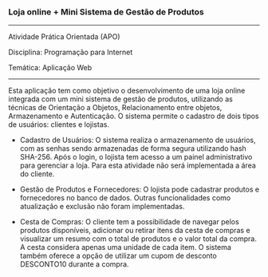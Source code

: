 ### Loja online + Mini Sistema de Gestão de Produtos
***
Atividade Prática Orientada (APO)

Disciplina: Programação para Internet

Temática: Aplicação Web
***
Esta aplicação tem como objetivo o desenvolvimento de uma loja online integrada com um mini sistema de gestão de produtos, utilizando as técnicas de Orientação a Objetos, Relacionamento entre objetos, Armazenamento e Autenticação. O sistema permite o cadastro de dois tipos de usuários: clientes e lojistas. 

- Cadastro de Usuários: O sistema realiza o armazenamento de usuários, com as senhas sendo armazenadas de forma segura utilizando hash SHA-256. Após o login, o lojista tem acesso a um painel administrativo para gerenciar a loja. Para esta atividade não será implementada a área do cliente.

- Gestão de Produtos e Fornecedores: O lojista pode cadastrar produtos e fornecedores no banco de dados. Outras funcionalidades como atualização e exclusão não foram implementadas. 

- Cesta de Compras: O cliente tem a possibilidade de navegar pelos produtos disponíveis, adicionar ou retirar itens da cesta de compras e visualizar um resumo com o total de produtos e o valor total da compra. A cesta considera apenas uma unidade de cada item. O sistema também oferece a opção de utilizar um cupom de desconto DESCONTO10 durante a compra.
